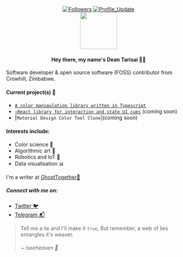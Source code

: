 
<div align="center"> 
    <a href="http://github.com/prjctimg?tab=followers">
    <img alt="Followers" src="https://img.shields.io/github/followers/prjctimg?color=4C1&logo=github"></a>
    <!-- github -->
    <a href="http://github.com/prjctimg" target="_blank"><img alt="Profile_Update" src="https://img.shields.io/github/last-commit/prjctimg/prjctimg?label=Profile%20update&style=fflat-square"></a>
</div>


<div id="header" align="center">
  <img src="https://media.giphy.com/media/M9gbBd9nbDrOTu1Mqx/giphy.gif" width="100"/>
</div>


<h4 align="center">Hey there, my name's Dean Tarisai 👨‍💻</h4>

Software developer & open source software (FOSS) contributor from Crowhill, Zimbabwe. 

#### Current project(s) 🔬

- [`A color manipulation library written in Typescript`](https://github.com/prjctimg/huetiful)
- [`⚛️React library for interaction and state UI cues`]() (coming soon)
- [`Material Design Color Tool Clone`](coming soon)

#### Interests include:

- Color science 🧪
- Algorithmic art 🎨
- Robotics and IoT :robot: 
- Data visualisation 📊


I'm a writer at [GhostTogether👻](https://ghosttogether.com/@iamdeeper) 

##### Connect with me on:
- [Twitter 🐦 ](https://twitter.com/deantarisai)
- [Telegram 📬](https://t.me/deantarisai)


> Tell me a lie and I'll make it `true`,
> But remember, a web of lies entangles it's weaver.
> 
>
> ###### ~ iseeheaven 🌌

